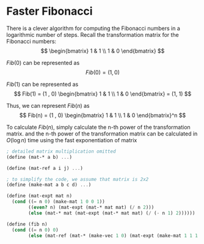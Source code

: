# Faster Fibonacci

There is a clever algorithm for computing the Fibonacci numbers in a logarithmic number of steps. Recall the transformation matrix for the Fibonacci numbers:
$$ \begin{bmatrix} 1 & 1 \\ 1 & 0 \end{bmatrix} $$

$Fib(0)$ can be represented as
$$ Fib(0) = (1 , 0) $$

$Fib(1)$ can be represented as
$$ Fib(1) = (1 , 0) \begin{bmatrix} 1 & 1 \\ 1 & 0 \end{bmatrix} = (1, 1) $$

Thus, we can represent $Fib(n)$ as
$$ Fib(n) = (1 , 0) \begin{bmatrix} 1 & 1 \\ 1 & 0 \end{bmatrix}^n $$

To calculate $Fib(n)$, simply calculate the n-th power of the transformation matrix.
and the n-th power of the transformation matrix can be calculated in $O(\log n)$ time using the fast exponentiation of matrix

```scheme
; detailed matrix multiplication omitted
(define (mat-* a b) ...)

(define (mat-ref a i j) ...)

; to simplify the code, we assume that matrix is 2x2
(define (make-mat a b c d) ...)

(define (mat-expt mat n)
  (cond ((= n 0) (make-mat 1 0 0 1))
        ((even? n) (mat-expt (mat-* mat mat) (/ n 2)))
        (else (mat-* mat (mat-expt (mat-* mat mat) (/ (- n 1) 2))))))

(define (fib n)
  (cond ((= n 0) 0)
        (else (mat-ref (mat-* (make-vec 1 0) (mat-expt (make-mat 1 1 1 0) n)) 0 1))))
```
